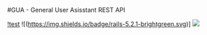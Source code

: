 #GUA - General User Asisstant REST API

[!test](https://img.shields.io/badge/ruby-2.5.0-green.svg)
![(https://img.shields.io/badge/rails-5.2.1-brightgreen.svg)]
![](https://img.shields.io/badge/postgresql-10.1-orange.svg)
![]()
![]()
![]()
